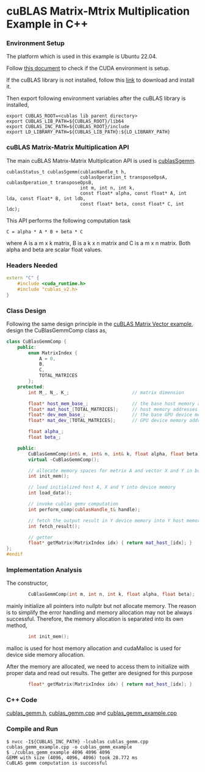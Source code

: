 # cuBLAS Matrix-Mtrix Multiplication Example in C++

### Environment Setup
The platform which is used in this example is Ubuntu 22.04.

Follow [this document](./cuda_env_setup.md) to check if the CUDA environment is setup.

If the cuBLAS library is not installed, follow this [link](https://developer.nvidia.com/cublas) to download and install it.

Then export following environment variables after the cuBLAS library is installed,

```
export CUBLAS_ROOT=<cublas lib parent directory>
export CUBLAS_LIB_PATH=${CUBLAS_ROOT}/lib64
export CUBLAS_INC_PATH=${CUBLAS_ROOT}/include
export LD_LIBRARY_PATH=${CUBLAS_LIB_PATH}:${LD_LIBRARY_PATH}
```
### cuBLAS Matrix-Matrix Multiplication API

The main cuBLAS Matrix-Matrix Multiplication API is used is [cublasSgemm](https://docs.nvidia.com/cuda/cublas/index.html#cublas-t-gemm). 

```
cublasStatus_t cublasSgemm(cublasHandle_t h,
                           cublasOperation_t transposeOpsA, cublasOperation_t transposeOpsB,
                           int m, int n, int k,
                           const float* alpha, const float* A, int lda, const float* B, int ldb,
                           const float* beta, const float* C, int ldc);
```
This API performs the following computation task

```
C = alpha * A * B + beta * C
```
where A is a m x k matrix, B is a k x n matrix and C is a m x n matrix. Both alpha and beta are scalar float values.

### Headers Needed

```cpp
extern "C" {
    #include <cuda_runtime.h>
    #include "cublas_v2.h>
}
```

### Class Design

Following the same design principle in the [cuBLAS Matrix Vector example](./cublas_matrix_vector_multiplication_example.md), design the CuBlasGemmComp class as,

```cpp
class CuBlasGemmComp {
    public:
        enum MatrixIndex {
            A = 0,
            B,
            C,
            TOTAL_MATRICES
        };
    protected:
        int M_, N_, K_;                       // matrix dimension

        float* host_mem_base_;                // the base host memory addresses for MATRICES
        float* mat_host_[TOTAL_MATRICES];     // host memory addresses of the MATRICES
        float* dev_mem_base_;                 // the base GPU device memory address  for MATRICES
        float* mat_dev_[TOTAL_MATRICES];      // GPU device memory address of the MATRICES

        float alpha_;
        float beta_;

    public:
        CuBlasGemmComp(int& m, int& n, int& k, float alpha, float beta);
        virtual ~CuBlasGemmComp();

        // allocate memory spaces for metrix A and vector X and Y in both host and device
        int init_mem();

        // load initialized host A, X and Y into device memory
        int load_data();

        // invoke cublas gemv computation
        int perform_comp(cublasHandle_t& handle);

        // fetch the output result in Y device memory into Y host memory
        int fetch_result();

        // getter
        float* getMatrix(MatrixIndex idx) { return mat_host_[idx]; }
};
#endif
```

### Implementation Analysis

The constructor,
```cpp
        CuBlasGemmComp(int m, int n, int k, float alpha, float beta);
```
mainly initialize all pointers into nullptr but not allocate memory. 
The reason is to simplify the error handling and memory allocation may not be always successful.
Therefore, the memory allocation is separated into its own method,

```cpp
        int init_mem();
```
malloc is used for host memory allocation and cudaMalloc is used for device side memory allocation.

After the memory are allocated, we need to access them to initialize with proper data and read out results.
The getter are designed for this purpose

```cpp
        float* getMatrix(MatrixIndex idx) { return mat_host_[idx]; }
```

### C++ Code

[cublas_gemm.h](./cublas_gemm.h), [cublas_gemm.cpp](./cublas_gemm.cpp) and [cublas_gemm_example.cpp](./cublas_gemm_example.cpp)

### Compile and Run

```
$ nvcc -I${CUBLAS_INC_PATH} -lcublas cublas_gemm.cpp cublas_gemm_example.cpp -o cublas_gemm_example
$ ./cublas_gemm_example 4096 4096 4096
GEMM with size (4096, 4096, 4096) took 28.772 ms
CuBLAS gemm computation is successful
```
